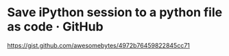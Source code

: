 # Save iPython session to a python file as code · GitHub

<https://gist.github.com/awesomebytes/4972b76459822845cc71>

